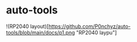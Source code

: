 # auto-tools
!(RP2040 layout)[https://github.com/P0nchyz/auto-tools/blob/main/docs/p1.png "RP2040 laypu"]